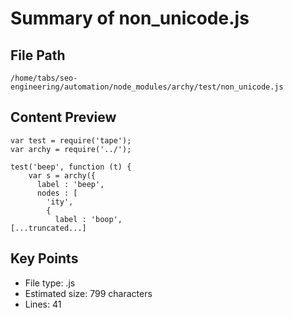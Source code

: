 # Summary of non_unicode.js
  
## File Path
`/home/tabs/seo-engineering/automation/node_modules/archy/test/non_unicode.js`

## Content Preview
```
var test = require('tape');
var archy = require('../');

test('beep', function (t) {
    var s = archy({
      label : 'beep',
      nodes : [
        'ity',
        {
          label : 'boop',
[...truncated...]
```

## Key Points
- File type: .js
- Estimated size: 799 characters
- Lines: 41
